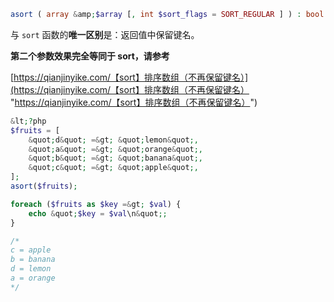 ```php
asort ( array &amp;$array [, int $sort_flags = SORT_REGULAR ] ) : bool
```
与 `sort` 函数的**唯一区别**是：返回值中保留键名。

**第二个参数效果完全等同于 sort，请参考**

[https://qianjinyike.com/【sort】排序数组（不再保留键名）](https://qianjinyike.com/【sort】排序数组（不再保留键名） "https://qianjinyike.com/【sort】排序数组（不再保留键名）")

```php
&lt;?php
$fruits = [
    &quot;d&quot; =&gt; &quot;lemon&quot;,
    &quot;a&quot; =&gt; &quot;orange&quot;,
    &quot;b&quot; =&gt; &quot;banana&quot;,
    &quot;c&quot; =&gt; &quot;apple&quot;,
];
asort($fruits);

foreach ($fruits as $key =&gt; $val) {
    echo &quot;$key = $val\n&quot;;
}

/*
c = apple
b = banana
d = lemon
a = orange
*/
```